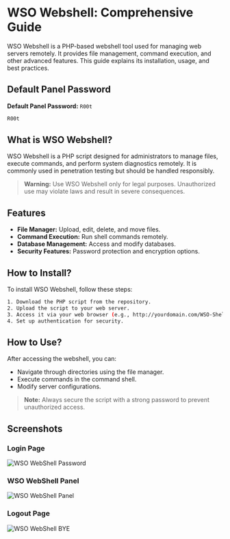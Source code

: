 
# WSO Webshell: Comprehensive Guide

WSO Webshell is a PHP-based webshell tool used for managing web servers remotely. It provides file management, command execution, and other advanced features. This guide explains its installation, usage, and best practices.

## Default Panel Password

**Default Panel Password:** `R00t`
```bash
R00t
```

## What is WSO Webshell?

WSO Webshell is a PHP script designed for administrators to manage files, execute commands, and perform system diagnostics remotely. It is commonly used in penetration testing but should be handled responsibly.

> **Warning:** Use WSO Webshell only for legal purposes. Unauthorized use may violate laws and result in severe consequences.

## Features

- **File Manager:** Upload, edit, delete, and move files.
- **Command Execution:** Run shell commands remotely.
- **Database Management:** Access and modify databases.
- **Security Features:** Password protection and encryption options.

## How to Install?

To install WSO Webshell, follow these steps:

```bash
1. Download the PHP script from the repository.
2. Upload the script to your web server.
3. Access it via your web browser (e.g., http://yourdomain.com/WSO-Shell.php).
4. Set up authentication for security.
```

## How to Use?

After accessing the webshell, you can:

- Navigate through directories using the file manager.
- Execute commands in the command shell.
- Modify server configurations.

> **Note:** Always secure the script with a strong password to prevent unauthorized access.

## Screenshots

### Login Page
![WSO WebShell Password](https://r00t-shell.com/wp-content/uploads/2025/02/WSO-Shell-pass.png)

### WSO WebShell Panel
![WSO WebShell Panel](https://r00t-shell.com/wp-content/uploads/2025/02/WSO-Shell-Panel.png)

### Logout Page
![WSO WebShell BYE](https://r00t-shell.com/wp-content/uploads/2025/02/WSO-Shell-BYE.png)
```
